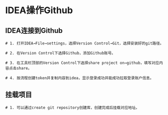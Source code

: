 # IDEA操作Github

## IDEA连接到Github

```shell
# 1. 打开IDEA→File→settings，选择Version Control→Git，选择安装好的git路径。

# 2. 在Version Control下选择Github，添加Github账号。

# 3. 在工具栏顶部的Version Control下选择share project on→github，填写对应内容点击share。

# 4. 按流程创建token并复制内容到idea，显示登录成功并能成功拉取登录账户信息。
```

## 挂载项目

```shell
# 1. 可以通过create git repository创建库，创建完成后挂载对应地址。
```